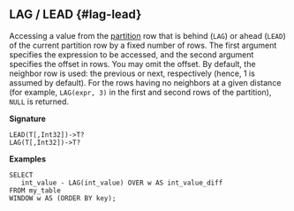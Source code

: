 
## LAG / LEAD {#lag-lead}

Accessing a value from the [partition](../../../syntax/window.md#partition) row that is behind (`LAG`) or ahead (`LEAD`) of the current partition row by a fixed number of rows. The first argument specifies the expression to be accessed, and the second argument specifies the offset in rows. You may omit the offset. By default, the neighbor row is used: the previous or next, respectively (hence, 1 is assumed by default). For the rows having no neighbors at a given distance (for example, `LAG(expr, 3)` in the first and second rows of the partition), `NULL` is returned.

**Signature**
```
LEAD(T[,Int32])->T?
LAG(T[,Int32])->T?
```

**Examples**
```yql
SELECT
   int_value - LAG(int_value) OVER w AS int_value_diff
FROM my_table
WINDOW w AS (ORDER BY key);
```
